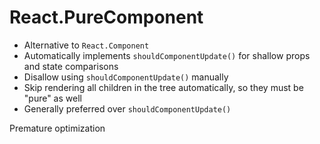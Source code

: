 # React.PureComponent

- Alternative to `React.Component`
- Automatically implements `shouldComponentUpdate()` for shallow props and state comparisons
- Disallow using `shouldComponentUpdate()` manually
- Skip rendering all children in the tree automatically, so they must be "pure" as well
- Generally preferred over `shouldComponentUpdate()`

Premature optimization